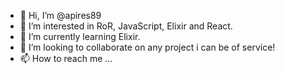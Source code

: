 - 👋 Hi, I’m @apires89
- 👀 I’m interested in RoR, JavaScript, Elixir and React.
- 🌱 I’m currently learning Elixir.
- 💞️ I’m looking to collaborate on any project i can be of service!
- 📫 How to reach me ...

<!---
apires89/apires89 is a ✨ special ✨ repository because its `README.md` (this file) appears on your GitHub profile.
You can click the Preview link to take a look at your changes.
--->
